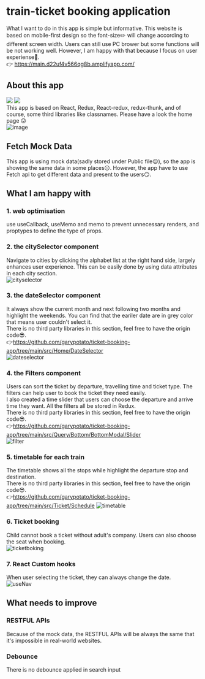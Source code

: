 # train-ticket booking application
What I want to do in this app is simple but informative. This website is based on mobile-first design so the font-size:pencil2: will change according to different screen width. Users can still use PC brower but some functions will be not working well. However, I am happy with that because I focus on user experiense:ghost:.  
:point_right: https://main.d22uf4v566qg8b.amplifyapp.com/
##  About this app
![](https://img.shields.io/badge/Build-React-green)
![](https://img.shields.io/badge/Build-Redux-blue)  
This app is based on React, Redux, React-redux, redux-thunk, and of course, some third libraries like classnames.
Please have a look the home page :stuck_out_tongue_winking_eye:  
![image](https://user-images.githubusercontent.com/72715709/129852961-29221c59-7125-40e8-9cfa-efbb71e3cee1.png)
## Fetch Mock Data
This app is using mock data(sadly stored under Public file:disappointed_relieved:), so the app is showing the same data in some places:neutral_face:. However, the app have to use Fetch api to get different data and present to the users:smirk:.
## What I am happy with 
### 1. web optimisation
use useCallback, useMemo and memo to prevent unnecessary renders, and proptypes to define the type of props.
### 2. the citySelector component  
Navigate to cities by clicking the alphabet list at the right hand side, largely enhances user experience. 
This can be easily done by using data attributes in each city section.  
![cityselector](https://user-images.githubusercontent.com/72715709/129853368-d3a96e07-a7ca-4052-9a57-2b1509ff2984.gif)
### 3. the dateSelector component  
It always show the current month and next following two months and highlight the weekends. You can find that the eariler date are in grey color that means user couldn't select it.  
There is no third party libraries in this section, feel free to have the origin code:sunglasses:.  
:point_right:https://github.com/garypotato/ticket-booking-app/tree/main/src/Home/DateSelector  
![dateselector](https://user-images.githubusercontent.com/72715709/129857247-0dc4756a-5cea-4cab-bc97-3c3723fae0b5.gif)
### 4. the Filters component
Users can sort the ticket by departure, travelling time and ticket type. The filters can help user to book the ticket they need easily.  
I also created a time slider that users can choose the departure and arrive time they want. All the filters all be stored in Redux.  
There is no third party libraries in this section, feel free to have the origin code:sunglasses:.  
:point_right:https://github.com/garypotato/ticket-booking-app/tree/main/src/Query/Bottom/BottomModal/Slider  
![filter](https://user-images.githubusercontent.com/72715709/129864097-529178ed-e760-4e21-892e-64a1f068b123.gif)
### 5. timetable for each train
The timetable shows all the stops while highlight the departure stop and destination.  
There is no third party libraries in this section, feel free to have the origin code:sunglasses:.  
:point_right:https://github.com/garypotato/ticket-booking-app/tree/main/src/Ticket/Schedule
![timetable](https://user-images.githubusercontent.com/72715709/129859969-595d6742-bb1e-4bdb-bec9-4758ac5e769d.gif)
### 6. Ticket booking
Child cannot book a ticket without adult's company.
Users can also choose the seat when booking.  
![ticketboking](https://user-images.githubusercontent.com/72715709/129861015-b699b7c1-89b7-4642-96ca-c5f4a872dce2.gif)
### 7. React Custom hooks
When user selecting the ticket, they can always change the date.  
![useNav](https://user-images.githubusercontent.com/72715709/129861527-29f13b2a-8dd7-4b70-8535-51ff70b693aa.gif)
## What needs to improve
### RESTFUL APIs
Because of the mock data, the RESTFUL APIs will be always the same that it's impossible in real-world websites.
### Debounce 
There is no debounce applied in search input 











